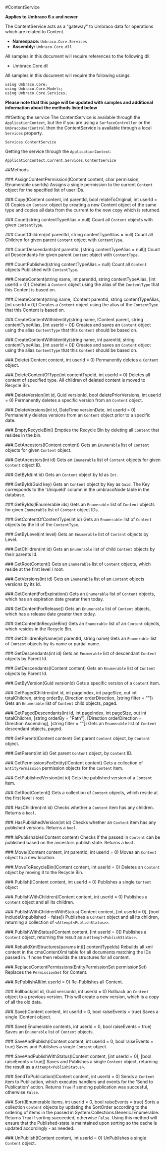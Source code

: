 #ContentService

**Applies to Umbraco 6.x and newer**

The ContentService acts as a "gateway" to Umbraco data for operations which are related to Content.

 * **Namespace:** `Umbraco.Core.Services` 
 * **Assembly:** `Umbraco.Core.dll`

All samples in this document will require references to the following dll:

* Umbraco.Core.dll

All samples in this document will require the following usings:
	
	using Umbraco.Core;
	using Umbraco.Core.Models;
	using Umbraco.Core.Services;

**Please note that this page will be updated with samples and additional information about the methods listed below**

##Getting the service
The ContentService is available through the `ApplicationContext`, but the if you are using a `SurfaceController` or the `UmbracoUserControl` then the ContentService is available through a local `Services` property.

	Services.ContentService

Getting the service through the `ApplicationContext`:

	ApplicationContext.Current.Services.ContentService

##Methods

###.AssignContentPermission(IContent content, char permission, IEnumerable<int> userIds)
Assigns a single permission to the current `Content` object for the specified list of user IDs.

###.Copy(IContent content, int parentId, bool relateToOriginal, int userId = 0)
Copies an `Content` object by creating a new Content object of the same type and copies all data from the current to the new copy which is returned.

###.Count(string contentTypeAlias = null)
Count all `Content` objects with given `ContentType`.

###.CountChildren(int parentId, string contentTypeAlias = null)
Count all Children for given parent `Content` object with `ContentType`.

###.CountDescendants(int parentId, [string contentTypeAlias = null])
Count all Descendants for given parent `Content` object with `ContentType`.

###.CountPublished(string contentTypeAlias = null)
Count all `Content` objects Published with `ContentType`.

###.CreateContent(string name, int parentId, string contentTypeAlias, [int userId = 0])
Creates a `Content` object using the alias of the `ContentType` that this Content is based on.

###.CreateContent(string name, IContent parentId, string contentTypeAlias, [int userId = 0])
Creates a `Content` object using the alias of the `ContentType` that this Content is based on.

###.CreateContentWithIdentity(string name, IContent parent, string contentTypeAlias, [int userId = 0])
Creates and saves an `Content` object using the alias `ContentType` that this `Content` should be based on.

###.CreateContentWithIdentity(string name, int parentId, string contentTypeAlias, [int userId = 0])
Creates and saves an `Content` object using the alias `ContentType` that this `Content` should be based on.

###.Delete(IContent content, int userId = 0)
Permanently deletes a `Content` object.

###.DeleteContentOfType(int contentTypeId, int userId = 0)
Deletes all content of specified type. All children of deleted content is moved to Recycle Bin.

###.DeleteVersion(int id, Guid versionId, bool deletePriorVersions, int userId = 0)
Permanently deletes a specific version from an `Content` object.

###.DeleteVersions(int id, DateTime versionDate, int userId = 0)
Permanently deletes versions from an `Content` object prior to a specific date.

###.EmptyRecycleBin()
Empties the Recycle Bin by deleting all `Content` that resides in the bin.

###.GetAncestors(IContent content)
Gets an `Enumerable` list of `Content` objects for given `Content` object.

###.GetAncestors(int id)
Gets an `Enumerable` list of `Content` objects for given `Content` object ID.

###.GetById(int id)
Gets an `Content` object by Id as `Int`.

###.GetById(Guid key)
Gets an `Content` object by Key as `Guid`. The Key corresponds to the 'UniqueId' column in the umbracoNode table in the database.

###.GetByIds(IEnumerable<int> ids)
Gets an `Enumerable` list of `Content` objects for given `Enumerable` list of `Content` object IDs.

###.GetContentOfContentType(int id)
Gets an `Enumerable` list of `Content` objects by the Id of the `ContentType`.

###.GetByLevel(int level)
Gets an `Enumerable` list of `Content` objects by Level.

###.GetChildren(int id)
Gets an `Enumerable` list of child `Content` objects by their parents Id.

###.GetRootContent()
Gets an `Enumerable` list of `Content` objects, which reside at the first level / root.

###.GetVersions(int id)
Gets an `Enumerable` list of an `Content` objects versions by its Id.

###.GetContentForExpiration()
Gets an `Enumerable` list of `Content` objects, which has an expiration date greater then today.

###.GetContentForRelease()
Gets an `Enumerable` list of `Content` objects, which has a release date greater then today.

###.GetContentInRecycleBin()
Gets an `Enumerable` list of an `Content` objects, which resides in the Recycle Bin.

###.GetChildrenByName(int parentId, string name)
Gets an `Enumerable` list of `Content` objects by its name or partial name.

###.GetDescendants(int id)
Gets an `Enumerable` list of descendant `Content` objects by Parent Id.

###.GetDescendants(IContent content)
Gets an `Enumerable` list of `Content` objects by Parent Id.

###.GetByVersion(Guid versionId)
Gets a specific version of a `Content` item.

###.GetPagedChildren(int id, int pageIndex, int pageSize, out int totalChildren, string orderBy, Direction orderDirection, [string filter = ""])
Gets an `Enumerable` list of `Content` child objects, paged.

###.GetPagedDescendants(int id, int pageIndex, int pageSize, out int totalChildren, [string orderBy = "Path"], [Direction orderDirection = Direction.Ascending], [string filter = ""])
Gets an `Enumerable` list of `Content` descendant objects, paged.

###.GetParent(IContent content)
Get parent `Content` object, by `Content` object.

###.GetParent(int id)
Get parent `Content` object, by `Content` ID.

###.GetPermissionsForEntity(IContent content)
Gets a collection of `EntityPermission` permission objects for the `Content` item.

###.GetPublishedVersion(int id)
Gets the published version of a `Content` item.

###.GetRootContent()
Gets a collection of `Content` objects, which reside at the first level / root

###.HasChildren(int id)
Checks whether a `Content` item has any children. Returns a `bool`.

###.HasPublishedVersion(int id)
Checks whether an `Content` item has any published versions. Returns a `bool`.

###.IsPublishable(IContent content)
Checks if the passed in `Content` can be published based on the ancestors publish state. Returns a `bool`.

###.Move(IContent content, int parentId, int userId = 0)
Moves an `Content` object to a new location.

###.MoveToRecycleBin(IContent content, int userId = 0)
Deletes an `Content` object by moving it to the Recycle Bin.

###.Publish(IContent content, int userId = 0)
Publishes a single `Content` object

###.PublishWithChildren(IContent content, int userId = 0)
Publishes a `Content` object and all its children.

###.PublishWithChildrenWithStatus(IContent content, [int userId = 0], [bool includeUnpublished = false])
Publishes a `Content` object and all its children, returning a collection of `<Attempt<PublishStatus>>`.

###.PublishWithStatus(IContent content, [int userId = 0])
Publishes a `Content` object, returning the result as a `Attempt<PublishStatus>`.

###.RebuildXmlStructures(params int[] contentTypeIds)
Rebuilds all xml content in the cmsContentXml table for all documents matching the IDs passed in. If none then rebuilds the structures for all content.

###.ReplaceContentPermissions(EntityPermissionSet permissionSet)
Replaces the `PermissionSet` for Content.

###.RePublishAll(int userId = 0)
Re-Publishes all Content.

###.Rollback(int id, Guid versionId, int userId = 0)
Rollback an `Content` object to a previous version. This will create a new version, which is a copy of all the old data.

###.Save(IContent content, int userId = 0, bool raiseEvents = true)
Saves a single IContent object.

###.Save(IEnumerable<IContent> contents, int userId = 0, bool raiseEvents = true)
Saves an `Enumerable` list of `Content` objects.

###.SaveAndPublish(IContent content, int userId = 0, bool raiseEvents = true)
Saves and Publishes a single `Content` object.

###.SaveAndPublishWithStatus(IContent content, [int userId = 0], [bool raiseEvents = true])
Saves and Publishes a single `Content` object, returning the result as a `Attempt<PublishStatus>`.

###.SendToPublication(IContent content, int userId = 0)
Sends a `Content` item to Publication, which executes handlers and events for the 'Send to Publication' action.
Returns `True` if sending publication was succesful, otherwise `False`.

###.Sort(IEnumerable<IContent> items, int userId = 0, bool raiseEvents = true)
Sorts a collection `Content` objects by updating the SortOrder according to the ordering of items in the passed in System.Collections.Generic.IEnumerable<T>. Returns `True` if sorting succeeded, otherwise `False`. Using this method will ensure that the Published-state is maintained upon sorting so the cache is updated accordingly - as needed.

###.UnPublish(IContent content, int userId = 0)
UnPublishes a single `Content` object.
